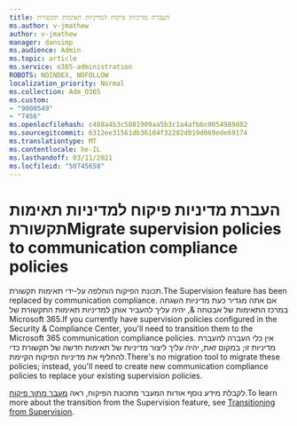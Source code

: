 ```yaml
---
title: העברת מדיניות פיקוח למדיניות תאימות תקשורת
ms.author: v-jmathew
author: v-jmathew
manager: dansimp
ms.audience: Admin
ms.topic: article
ms.service: o365-administration
ROBOTS: NOINDEX, NOFOLLOW
localization_priority: Normal
ms.collection: Adm_O365
ms.custom:
- "9000549"
- "7456"
ms.openlocfilehash: c488a4b3c5881909aa5b3c1a4afb6c0054989d02
ms.sourcegitcommit: 6312ee31561db36104f32282d019d069ede69174
ms.translationtype: MT
ms.contentlocale: he-IL
ms.lasthandoff: 03/11/2021
ms.locfileid: "50745658"
---
```

# <a name="migrate-supervision-policies-to-communication-compliance-policies"></a><span data-ttu-id="5cd71-102">העברת מדיניות פיקוח למדיניות תאימות תקשורת</span><span class="sxs-lookup"><span data-stu-id="5cd71-102">Migrate supervision policies to communication compliance policies</span></span>

<span data-ttu-id="5cd71-103">תכונת הפיקוח הוחלפה על-ידי תאימות תקשורת.</span><span class="sxs-lookup"><span data-stu-id="5cd71-103">The Supervision feature has been replaced by communication compliance.</span></span> <span data-ttu-id="5cd71-104">אם אתה מגדיר כעת מדיניות השגחה במרכז התאימות של אבטחה &, יהיה עליך להעביר אותן למדיניות תאימות התקשורת של Microsoft 365.</span><span class="sxs-lookup"><span data-stu-id="5cd71-104">If you currently have supervision policies configured in the Security & Compliance Center, you'll need to transition them to the Microsoft 365 communication compliance policies.</span></span> <span data-ttu-id="5cd71-105">אין כלי העברה להעברת מדיניות זו; במקום זאת, יהיה עליך ליצור מדיניות של תאימות חדשה של תקשורת כדי להחליף את מדיניות הפיקוח הקיימת.</span><span class="sxs-lookup"><span data-stu-id="5cd71-105">There's no migration tool to migrate these policies; instead, you'll need to create new communication compliance policies to replace your existing supervision policies.</span></span>

<span data-ttu-id="5cd71-106">לקבלת מידע נוסף אודות המעבר מתכונת הפיקוח, ראה [מעבר מתוך פיקוח](https://go.microsoft.com/fwlink/?linkid=2128750).</span><span class="sxs-lookup"><span data-stu-id="5cd71-106">To learn more about the transition from the Supervision feature, see [Transitioning from Supervision](https://go.microsoft.com/fwlink/?linkid=2128750).</span></span>

